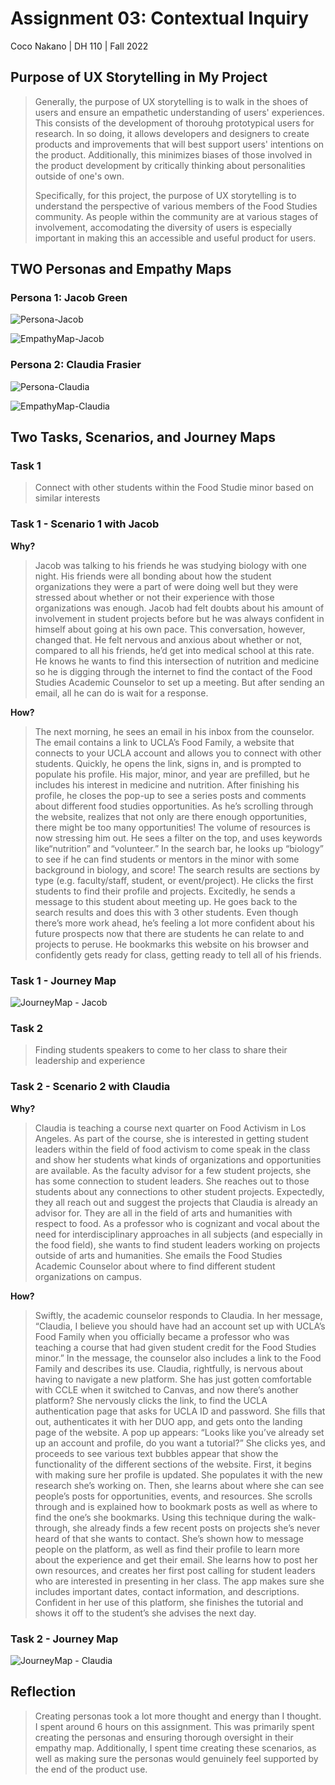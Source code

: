 # Assignment 03: Contextual Inquiry

Coco Nakano | DH 110 | Fall 2022

## Purpose of UX Storytelling in My Project

> Generally, the purpose of UX storytelling is to walk in the shoes of users and ensure an empathetic understanding of  users' experiences. This consists of the development of thorouhg prototypical users for research. In so doing, it allows developers and designers to create products and improvements that will best support users' intentions on the product. Additionally, this minimizes biases of those involved in the product development by critically thinking about personalities outside of one's own.
> 
> Specifically, for this project, the purpose of UX storytelling is to understand the perspective of various members of the Food Studies community. As people within the community are at various stages of involvement, accomodating the diversity of users is especially important in making this an accessible and useful product for users.

## TWO Personas and Empathy Maps

### Persona 1: Jacob Green

![Persona-Jacob](https://user-images.githubusercontent.com/56706104/197659964-acbbde03-8db5-4ff3-96cf-5aed79e5435d.png)

![EmpathyMap-Jacob](https://user-images.githubusercontent.com/56706104/197659960-2f18b77d-37f4-436b-b40a-05b02fbb46a0.png)

### Persona 2: Claudia Frasier 

![Persona-Claudia](https://user-images.githubusercontent.com/56706104/197824577-232b8736-71d0-44a2-9877-20d6779e6de7.png)

![EmpathyMap-Claudia](https://user-images.githubusercontent.com/56706104/197824622-5f702d09-18d5-42c5-92e3-17c5e286a2d6.png)



## Two Tasks, Scenarios, and Journey Maps

### Task 1

> Connect with other students within the Food Studie minor based on similar interests

### Task 1 -  Scenario 1 with Jacob

**Why?**

> Jacob was talking to his friends he was studying biology with one night. His friends were all bonding about how the student organizations they were a part of were doing well but they were stressed about whether or not their experience with those organizations was enough. Jacob had felt doubts about his amount of involvement in student projects before but he was always confident in himself about going at his own pace. This conversation, however, changed that. He felt nervous and anxious about whether or not, compared to all his friends, he’d get into medical school at this rate. He knows he wants to find this intersection of nutrition and medicine so he is digging through the internet to find the contact of the Food Studies Academic Counselor to set up a meeting. But after sending an email, all he can do is wait for a response.

**How?**

> The next morning, he sees an email in his inbox from the counselor. The email contains a link to UCLA’s Food Family, a website that connects to your UCLA account and allows you to connect with other students. Quickly, he opens the link, signs in, and is prompted to populate his profile. His major, minor, and year are prefilled, but he includes his interest in medicine and nutrition. After finishing his profile, he closes the pop-up to see a series posts and comments about different food studies opportunities. As he’s scrolling through the website, realizes that not only are there enough opportunities, there might be too many opportunities! The volume of resources is now stressing him out. He sees a filter on the top, and uses keywords like“nutrition” and “volunteer.”  In the search bar, he looks up “biology” to see if he can find students or mentors in the minor with some background in biology, and score! The search results are sections by type (e.g. faculty/staff, student, or event/project). He clicks the first students to find their profile and projects. Excitedly, he sends a message to this student about meeting up. He goes back to the search results and does this with 3 other students. Even though there’s more work ahead, he’s feeling a lot more confident about his future prospects now that there are students he can relate to and projects to peruse. He bookmarks this website on his browser and confidently gets ready for class, getting ready to tell all of his friends.

### Task 1 - Journey Map

![JourneyMap - Jacob](https://user-images.githubusercontent.com/56706104/197857431-9ae1d821-0f05-4230-9bcd-abdfbd8c5263.jpg)


### Task 2

> Finding students speakers to come to her class to share their leadership and experience

### Task 2 -  Scenario 2 with Claudia

**Why?**

> Claudia is teaching a course next quarter on Food Activism in Los Angeles. As part of the course, she is interested in getting student leaders within the field of food activism to come speak in the class and show her students what kinds of organizations and opportunities are available. As the faculty advisor for a few student projects, she has some connection to student leaders. She reaches out to those students about any connections to other student projects. Expectedly, they all reach out and suggest the projects that Claudia is already an advisor for. They are all in the field of arts and humanities with respect to food. As a professor who is cognizant and vocal about the need for interdisciplinary approaches in all subjects (and especially in the food field), she wants to find student leaders working on projects outside of arts and humanities. She emails the Food Studies Academic Counselor about where to find different student organizations on campus.

**How?**
> Swiftly, the academic counselor responds to Claudia. In her message, “Claudia, I believe you should have had an account set up with UCLA’s Food Family when you officially became a professor who was teaching a course that had given student credit for the Food Studies minor.” In the message, the counselor also includes a link to the Food Family and describes its use. Claudia, rightfully, is nervous about having to navigate a new platform. She has just gotten comfortable with CCLE when it switched to Canvas, and now there’s another platform? She nervously clicks the link, to find the UCLA authentication page that asks for UCLA ID and password. She fills that out, authenticates it with her DUO app, and gets onto the landing page of the website. A pop up appears: “Looks like you’ve already set up an account and profile, do you want a tutorial?” She clicks yes, and proceeds to see various text bubbles appear that show the functionality of the different sections of the website. First, it begins with making sure her profile is updated. She populates it with the new research she’s working on. Then, she learns about where she can see people’s posts for opportunities, events, and resources. She scrolls through and is explained how to bookmark posts as well as where to find the one’s she bookmarks. Using this technique during the walk-through, she already finds a few recent posts on projects she’s never heard of that she wants to contact. She’s shown how to message people on the platform, as well as find their profile to learn more about the experience and get their email. She learns how to post her own resources, and creates her first post calling for student leaders who are interested in presenting in her class. The app makes sure she includes important dates, contact information, and descriptions. Confident in her use of this platform, she finishes the tutorial and shows it off to the student’s she advises the next day.

### Task 2 - Journey Map

![JourneyMap - Claudia](https://user-images.githubusercontent.com/56706104/197858773-21529c56-97e7-44e7-8738-b6cc929a3575.jpg)


## Reflection

> Creating personas took a lot more thought and energy than I thought. I spent around 6 hours on this assignment. This was primarily spent creating the personas and ensuring thorough oversight in their empathy map. Additionally, I spent time creating these scenarios, as well as making sure the personas would genuinely feel supported by the end of the product use. 

